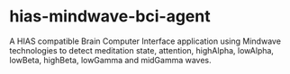 # hias-mindwave-bci-agent
A HIAS compatible Brain Computer Interface application using Mindwave technologies to detect meditation state, attention, highAlpha, lowAlpha, lowBeta, highBeta, lowGamma and midGamma waves.
